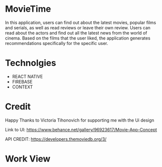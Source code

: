 ﻿# MovieTime
 In this application, users can find out about the latest movies, popular films and serials, as well as read reviews or leave their own review. Users can read about the actors and find out all the latest news from the world of cinema.
Based on the films that the user liked, the application generates recommendations specifically for the specific user.

# Technolgies 
<ul>
<li>REACT NATIVE</li>
<li>FIREBASE</li>
<li>CONTEXT</li>
</ul>

# Credit 
<p>Happy Thanks to Victoria Tihonovich
 for supporting me with the Ui design</p>

Link to UI: <link>https://www.behance.net/gallery/96923617/Movie-App-Concept</link>


API CREDIT: <link>https://developers.themoviedb.org/3/</link>

# Work View
<img src="workshot/Screenshot (73).png" alt="">
<img src="workshot/Screenshot (69).png" alt="">
<img src="workshot/Screenshot (70).png" alt="">
<img src="workshot/Screenshot (78).png" alt="">
<img src="workshot/Screenshot (72).png" alt="">
<img src="workshot/Screenshot (74).png" alt="">
<img src="workshot/Screenshot (75).png" alt="">
<img src="workshot/Screenshot (76).png" alt="">
<img src="workshot/Screenshot (77).png" alt="">
